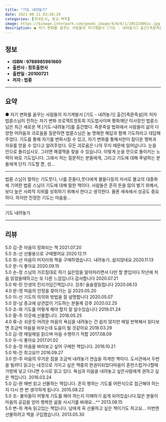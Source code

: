 ```yaml
---
title: "기도 내려놓기"
date: 2021-08-21 03:26:29
categories: [국내도서, 종교-역학]
image: https://bimage.interpark.com/goods_image/4/0/6/1/205134061s.jpg
description: ● 자기 변화를 꿈꾸는 사람들의 자기계발서 [기도 - 내려놓기] 출간[즉문즉설]의 저자 법륜스님이 전하는 자기 변화 프로젝트정토회 지도법사이며 평화재단 이사장인 법륜스님은 최근 새로운 책 [기도-내려놓기]를 출간했다. 즉문즉설 법회에서 사람들이 삶의 다양한 어려움과 괴로움을 질문하면
---
```


## **정보**

- **ISBN : 9788985961660**
- **출판사 : 정토출판사**
- **출판일 : 20100721**
- **저자 : 법륜**

------



## **요약**

●  자기 변화를 꿈꾸는 사람들의 자기계발서 [기도 - 내려놓기] 출간[즉문즉설]의 저자 법륜스님이 전하는 자기 변화 프로젝트정토회 지도법사이며 평화재단 이사장인 법륜스님은 최근 새로운 책 [기도-내려놓기]를 출간했다. 즉문즉설 법회에서 사람들이 삶의 다양한 어려움과 괴로움을 질문하면 법륜스님은 늘 명쾌한 해답과 함께 기도하라고 대답해 주었다. 기도를 통해 자기를 변화시킬 수 있고, 자기 변화를 통해서만이 참다운 행복과 자유를 얻을 수 있다고 알려주었다. 모든 괴로움은 나의 무지 때문에 일어납니다. 눈을 안으로 돌리십시오. 그러면 해결책을 찾을 수 있습니다. 이렇게 눈을 안으로 돌이키는 노력이 바로 기도입니다. 그래서 저는 질문하는 분들에게, 그리고 기도에 대해 푸념하는 분들에게 단지 기도할 뿐, 성...

------

법륜 스님이 말하는 기도붓다, 나를 흔들다,붓다에게 물들다등의 저서로 불교의 대중화에 기여한 법륜 스님이 기도에 대해 말한 책이다. 사람들은 흔히 돈을 많이 벌기 위해서, 보다 높은 사회적 지위를 성취하기 위해서 한다고 생각한다. 물론 세속에서 성공도 중요하다. 하지만 진정한 기도는 마음을... 

------


기도 내려놓기 

------


## **리뷰** 

5.0 김-준 마음이 정화되는 책 2021.07.20 <br/>5.0 조-선 선물용으로 구매했어요 2020.12.11 <br/>5.0 최-선 마음이 어지러워 책을 구매하였습니다.
내려놓기..쉽지않네요 2020.11.13 <br/>5.0 문-식 좋아요 2020.09.15 <br/>5.0 손-정 스님의 가르침대로 하기 싫은맘을 알아차리면서 다만 할 뿐입이다.작년에 처음 읽었을때하고는 또 다른 느낌입니다.감사합니다 2020.07.21 <br/>5.0 박-민 인생의 진리가담긴책입니다. 강추! 술술잘읽힙니다 2020.06.13 <br/>4.0 문-영 마음의 안정을 찾아가는 길 2020.05.20 <br/>5.0 이-선 기도의 의의와 방법을 잘 설명합니다 2020.05.07 <br/>5.0 장-남 종교에 상관없이 기도하는 분들께 강추 2020.02.25 <br/>5.0 조-화 기도를 어떻게 해야 할지 잘 알수있습니다  2019.01.24 <br/>5.0 황-주 이웃에 선물합니다. 2018.05.25 <br/>4.0 류-순 쉬운듯 어려운 마음의 욕심을 내려놓는 건 쉽지 않지만 매일 반복해서 읽다보면 조금씩 마음을 비우는데 도움이 될 것같아요 2018.03.29 <br/>5.0 김-영 매일매일 읽으며 마음 수행하기 적합 2017.08.09 <br/>5.0 우-식 좋아요 2017.01.02 <br/>5.0 송-정 마음을 바라보고 싶어 구매한 책입니다. 2016.10.21 <br/>5.0 박-진 최고요!!! 2016.09.27 <br/>3.0 한-주 마음의 무거운 짐을 조금씩 내려놓기 연습을 하게한 책이다.  도서관에서 두번을 빌려다 읽고는 내것으로 가지고 싶은 책중의 한권이되었다마음이 혼란스럽거나할때 가방에 넣고 다니면 수시로 읽고 있다. 욕심과 미움을 내려놓고 싶은사람에게 권하고 싶은 책입니다. 2016.03.24 <br/>5.0 김-완 매번 읽고 선물하는 책입니다. 흔히 행하는 기도를 어떤식으로 접근해야 하는지 다시 한 번 생각하게 됩니다. 2015.08.22 <br/>5.0 조- 불자들이 어떻게 기도를 해야 하는지 이해하기 쉽게 되어있습니다.많은 분들이 마음의 공감을 얻어 행복한 삶을 사시기를 바래요...^^ 2013.08.15 <br/>5.0 변-희 계속 읽고있는 책입니다. 남에게 꼭 선물하고 싶은 책이기도 하고요... 이번엔 선물하려고 책을 구입했습니다. 2013.05.30 <br/>